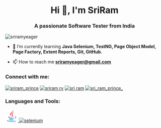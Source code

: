 <h1 align="center">Hi 👋, I'm SriRam</h1>
<h3 align="center">A passionate Software Tester from India</h3>

<p align="left"> <img src="https://komarev.com/ghpvc/?username=sriramyeager&label=Profile%20views&color=0e75b6&style=flat" alt="sriramyeager" /> </p>

- 🌱 I’m currently learning **Java Selenium, TestNG, Page Object Model, Page Factory, Extent Reports, Git, GitHub.**

- 📫 How to reach me **sriramyeager@gmail.com**

<h3 align="left">Connect with me:</h3>
<p align="left">
<a href="https://twitter.com/sriram_prince" target="blank"><img align="center" src="https://raw.githubusercontent.com/rahuldkjain/github-profile-readme-generator/master/src/images/icons/Social/twitter.svg" alt="sriram_prince" height="30" width="40" /></a>
<a href="https://linkedin.com/in/sriram rv" target="blank"><img align="center" src="https://raw.githubusercontent.com/rahuldkjain/github-profile-readme-generator/master/src/images/icons/Social/linked-in-alt.svg" alt="sriram rv" height="30" width="40" /></a>
<a href="https://fb.com/sri ram" target="blank"><img align="center" src="https://raw.githubusercontent.com/rahuldkjain/github-profile-readme-generator/master/src/images/icons/Social/facebook.svg" alt="sri ram" height="30" width="40" /></a>
<a href="https://instagram.com/sri_ram_prince_" target="blank"><img align="center" src="https://raw.githubusercontent.com/rahuldkjain/github-profile-readme-generator/master/src/images/icons/Social/instagram.svg" alt="sri_ram_prince_" height="30" width="40" /></a>
</p>

<h3 align="left">Languages and Tools:</h3>
<p align="left"> <a href="https://www.java.com" target="_blank" rel="noreferrer"> <img src="https://raw.githubusercontent.com/devicons/devicon/master/icons/java/java-original.svg" alt="java" width="40" height="40"/> </a> <a href="https://www.selenium.dev" target="_blank" rel="noreferrer"> <img src="https://raw.githubusercontent.com/detain/svg-logos/780f25886640cef088af994181646db2f6b1a3f8/svg/selenium-logo.svg" alt="selenium" width="40" height="40"/> </a> </p>
